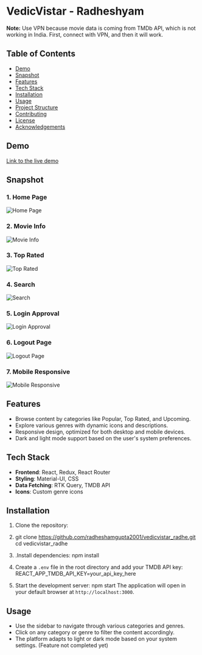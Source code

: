 
# VedicVistar - Radheshyam

**Note:** Use VPN because movie data is coming from TMDb API, which is not working in India. First, connect with VPN, and then it will work.

## Table of Contents

- [Demo](#demo)
- [Snapshot](#snapshot)
- [Features](#features)
- [Tech Stack](#tech-stack)
- [Installation](#installation)
- [Usage](#usage)
- [Project Structure](#project-structure)
- [Contributing](#contributing)
- [License](#license)
- [Acknowledgements](#acknowledgements)

## Demo

[Link to the live demo](https://2kz379-3000.csb.app/)

## Snapshot

### 1. Home Page
![Home Page](https://github.com/user-attachments/assets/092bd8a0-c623-4e5f-86f8-7cb516219e73)

### 2. Movie Info
![Movie Info](https://github.com/user-attachments/assets/552ac5f8-a077-4a3f-a92e-eb177a16cbbb)

### 3. Top Rated
![Top Rated](https://github.com/user-attachments/assets/912d938c-bf96-4f1a-9d19-5bd04bec3a36)

### 4. Search
![Search](https://github.com/user-attachments/assets/a9485f54-335f-44f7-8564-a99ccf7e51f6)

### 5. Login Approval
![Login Approval](https://github.com/user-attachments/assets/90c0d0ff-df57-45d5-ab38-e4defacd75ba)

### 6. Logout Page
![Logout Page](https://github.com/user-attachments/assets/8163c0bb-adb2-4cba-b920-64dac5360cbd)

### 7. Mobile Responsive
![Mobile Responsive](https://github.com/user-attachments/assets/ec5ec8ad-8de6-4201-adf4-baf6735fd110)

## Features

- Browse content by categories like Popular, Top Rated, and Upcoming.
- Explore various genres with dynamic icons and descriptions.
- Responsive design, optimized for both desktop and mobile devices.
- Dark and light mode support based on the user's system preferences.

## Tech Stack

- **Frontend**: React, Redux, React Router
- **Styling**: Material-UI, CSS
- **Data Fetching**: RTK Query, TMDB API
- **Icons**: Custom genre icons

## Installation

1. Clone the repository:
2.  git clone https://github.com/radheshamgupta2001/vedicvistar_radhe.git cd vedicvistar_radhe
3.  .Install dependencies: npm install
4.  Create a `.env` file in the root directory and add your TMDB API key:
   REACT_APP_TMDB_API_KEY=your_api_key_here
   
5. Start the development server:
   npm start
   The application will open in your default browser at `http://localhost:3000`.

## Usage

- Use the sidebar to navigate through various categories and genres.
- Click on any category or genre to filter the content accordingly.
- The platform adapts to light or dark mode based on your system settings. (Feature not completed yet)
